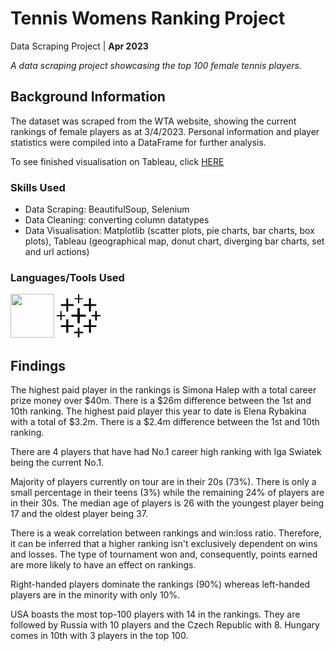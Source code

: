 # Tennis Womens Ranking Project

Data Scraping Project | **Apr 2023**

_A data scraping project showcasing the top 100 female tennis players._

## Background Information

The dataset was scraped from the WTA website, showing the current rankings of female players as at 3/4/2023. Personal information and player statistics were compiled into a DataFrame for further analysis.

To see finished visualisation on Tableau, click [HERE](https://public.tableau.com/app/profile/hannifa.ahmed/viz/WTAPlayerStats/Dashboard1) 

### Skills Used
* Data Scraping: BeautifulSoup, Selenium
* Data Cleaning: converting column datatypes
* Data Visualisation: Matplotlib (scatter plots, pie charts, bar charts, box plots),   Tableau (geographical map, donut chart, diverging bar charts, set and url actions)

### Languages/Tools Used

<img src="https://cdn.jsdelivr.net/gh/devicons/devicon/icons/python/python-original.svg" width= "70" height="70" />
 <svg role="img" viewBox="0 0 24 24" xmlns="http://www.w3.org/2000/svg" width="70" height="70" ><title>Tableau</title><path d="M11.654.174V2.377H9.682v.58h1.972V5.16h.696V2.957h1.97v-.58h-1.97V.174h-.348zm6.03 2.262l-.002 1.623v1.623h-2.957v.927h2.957v3.188H18.725l.011-1.582.02-1.576 1.465-.02 1.46-.01v-.927H18.728V2.436h-.522zm-12.407.06V5.686H2.291v.925H5.277V9.801h.985V6.61h3.013v-.925H6.262V2.496H5.77zm6.086 5.27v3.593H8.06v1.188h3.304v3.596h1.28v-3.596H15.953v-1.188H12.643V7.766h-.637zm9.721 1.55v2.221h-2.012v.811h2.012v2.261h.887v-2.261H24v-.811h-2.029V9.317h-.422zm-19.111.131V11.621H0v.621H1.973v2.194H2.64v-2.194h2v-.62H2.609V9.446h-.318zm15.709 4.516v3.254h-3.016v.927h3.016v3.217h1.072v-3.216H21.74v-.928H18.754v-3.254h-.533zm-12.463.008v3.246H2.262v.928h2.957v3.189H6.32v-3.189h2.955v-.928H6.32V13.97h-.55zm6.316 4.578l.002 1.103v1.1H9.566v.812h1.971v2.262h.928l.012-1.119.017-1.143H14.463v-.812h-2V18.549h-.465z" /></svg>

 
 ## Findings

The highest paid player in the rankings is Simona Halep with a total career prize money over $40m. There is a $26m difference between the 1st and 10th ranking.
The highest paid player this year to date is Elena Rybakina with a total of $3.2m. There is a $2.4m difference between the 1st and 10th ranking.

There are 4 players that have had No.1 career high ranking with Iga Swiatek being the current No.1.

Majority of players currently on tour are in their 20s (73%). There is only a small percentage in their teens (3%) while the remaining 24% of players are in their 30s. The median age of players is 26 with the youngest player being 17 and the oldest player being 37.

There is a weak correlation between rankings and win:loss ratio. Therefore, it can be inferred that a higher ranking isn't exclusively dependent on wins and losses. The type of tournament won and, consequently, points earned are more likely to have an effect on rankings.

Right-handed players dominate the rankings (90%) whereas left-handed players are in the minority with only 10%.

USA boasts the most top-100 players with 14 in the rankings. They are followed by Russia with 10 players and the Czech Republic with 8. Hungary comes in 10th with 3 players in the top 100.


